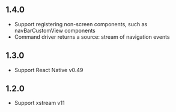 ## 1.4.0

- Support registering non-screen components, such as navBarCustomView components
- Command driver returns a source: stream of navigation events

## 1.3.0

- Support React Native v0.49

## 1.2.0

- Support xstream v11

